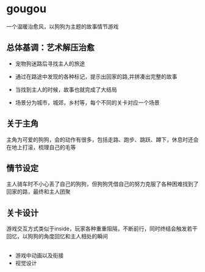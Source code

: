 # gougou
一个温暖治愈风，以狗狗为主题的故事情节游戏

## 总体基调：艺术解压治愈

- 宠物狗迷路后寻找主人的旅途

- 通过在路途中发现的各种标记，提示出回家的路,并拼凑出完整的故事

- 当找到主人的时候，故事也就完成了大结局

- 场景分为城市，城郊，乡村等，每个不同的关卡对应一个场景


## 关于主角
主角为可爱的狗狗，会的动作有很多，包括走路、跑步、跳跃、蹲下，休息时还会在地上打滚，梳理自己的毛等

## 情节设定
主人骑车时不小心丢了自己的狗狗，但狗狗凭借自己的努力克服了各种困难找到了回家的路，最终和主人团聚

## 关卡设计
游戏交互方式类似于inside，玩家各种重重阻隔，不断前行，同时终结会触发若干回忆，以狗狗的角度回忆和主人相处的瞬间

##
- 游戏中动画以及衔接
- 视觉设计

